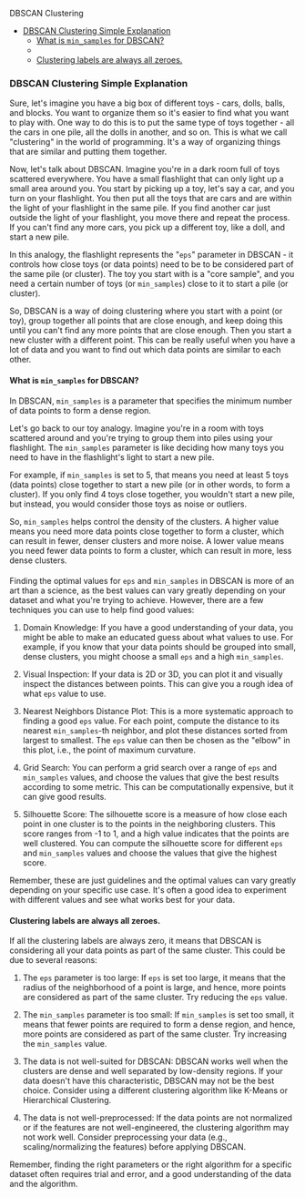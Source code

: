 DBSCAN Clustering
- [DBSCAN Clustering Simple Explanation](#dbscan-clustering-simple-explanation)
  - [What is ``min_samples`` for DBSCAN?](#what-is-min_samples-for-dbscan)
  - [](#)
  - [Clustering labels are always all zeroes.](#clustering-labels-are-always-all-zeroes)

### DBSCAN Clustering Simple Explanation

Sure, let's imagine you have a big box of different toys - cars, dolls, balls, and blocks. You want to organize them so it's easier to find what you want to play with. One way to do this is to put the same type of toys together - all the cars in one pile, all the dolls in another, and so on. This is what we call "clustering" in the world of programming. It's a way of organizing things that are similar and putting them together.

Now, let's talk about DBSCAN. Imagine you're in a dark room full of toys scattered everywhere. You have a small flashlight that can only light up a small area around you. You start by picking up a toy, let's say a car, and you turn on your flashlight. You then put all the toys that are cars and are within the light of your flashlight in the same pile. If you find another car just outside the light of your flashlight, you move there and repeat the process. If you can't find any more cars, you pick up a different toy, like a doll, and start a new pile.

In this analogy, the flashlight represents the "`eps`" parameter in DBSCAN - it controls how close toys (or data points) need to be to be considered part of the same pile (or cluster). The toy you start with is a "core sample", and you need a certain number of toys (or ``min_samples``) close to it to start a pile (or cluster).

So, DBSCAN is a way of doing clustering where you start with a point (or toy), group together all points that are close enough, and keep doing this until you can't find any more points that are close enough. Then you start a new cluster with a different point. This can be really useful when you have a lot of data and you want to find out which data points are similar to each other.

#### What is ``min_samples`` for DBSCAN?

In DBSCAN, ``min_samples`` is a parameter that specifies the minimum number of data points to form a dense region.

Let's go back to our toy analogy. Imagine you're in a room with toys scattered around and you're trying to group them into piles using your flashlight. The ``min_samples`` parameter is like deciding how many toys you need to have in the flashlight's light to start a new pile.

For example, if ``min_samples`` is set to 5, that means you need at least 5 toys (data points) close together to start a new pile (or in other words, to form a cluster). If you only find 4 toys close together, you wouldn't start a new pile, but instead, you would consider those toys as noise or outliers.

So, ``min_samples`` helps control the density of the clusters. A higher value means you need more data points close together to form a cluster, which can result in fewer, denser clusters and more noise. A lower value means you need fewer data points to form a cluster, which can result in more, less dense clusters.

####

Finding the optimal values for `eps` and ``min_samples`` in DBSCAN is more of an art than a science, as the best values can vary greatly depending on your dataset and what you're trying to achieve. However, there are a few techniques you can use to help find good values:

1. Domain Knowledge: If you have a good understanding of your data, you might be able to make an educated guess about what values to use. For example, if you know that your data points should be grouped into small, dense clusters, you might choose a small `eps` and a high ``min_samples``.

2. Visual Inspection: If your data is 2D or 3D, you can plot it and visually inspect the distances between points. This can give you a rough idea of what `eps` value to use.

3. Nearest Neighbors Distance Plot: This is a more systematic approach to finding a good `eps` value. For each point, compute the distance to its nearest ``min_samples``-th neighbor, and plot these distances sorted from largest to smallest. The `eps` value can then be chosen as the "elbow" in this plot, i.e., the point of maximum curvature.

4. Grid Search: You can perform a grid search over a range of `eps` and ``min_samples`` values, and choose the values that give the best results according to some metric. This can be computationally expensive, but it can give good results.

5. Silhouette Score: The silhouette score is a measure of how close each point in one cluster is to the points in the neighboring clusters. This score ranges from -1 to 1, and a high value indicates that the points are well clustered. You can compute the silhouette score for different `eps` and ``min_samples`` values and choose the values that give the highest score.

Remember, these are just guidelines and the optimal values can vary greatly depending on your specific use case. It's often a good idea to experiment with different values and see what works best for your data.

#### Clustering labels are always all zeroes.

If all the clustering labels are always zero, it means that DBSCAN is considering all your data points as part of the same cluster. This could be due to several reasons:

1. The `eps` parameter is too large: If `eps` is set too large, it means that the radius of the neighborhood of a point is large, and hence, more points are considered as part of the same cluster. Try reducing the `eps` value.

2. The `min_samples` parameter is too small: If `min_samples` is set too small, it means that fewer points are required to form a dense region, and hence, more points are considered as part of the same cluster. Try increasing the `min_samples` value.

3. The data is not well-suited for DBSCAN: DBSCAN works well when the clusters are dense and well separated by low-density regions. If your data doesn't have this characteristic, DBSCAN may not be the best choice. Consider using a different clustering algorithm like K-Means or Hierarchical Clustering.

4. The data is not well-preprocessed: If the data points are not normalized or if the features are not well-engineered, the clustering algorithm may not work well. Consider preprocessing your data (e.g., scaling/normalizing the features) before applying DBSCAN.

Remember, finding the right parameters or the right algorithm for a specific dataset often requires trial and error, and a good understanding of the data and the algorithm.